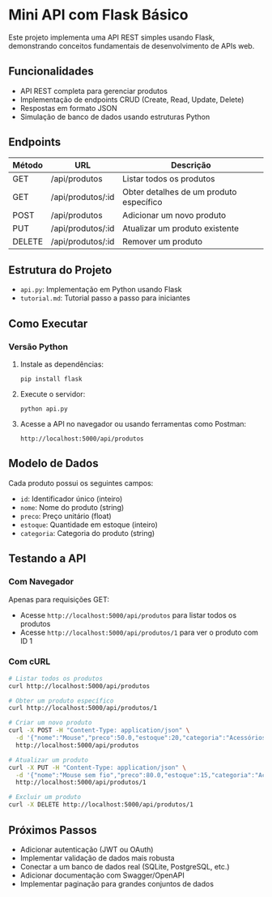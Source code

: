 # Mini API com Flask Básico

Este projeto implementa uma API REST simples usando Flask, demonstrando conceitos fundamentais de desenvolvimento de APIs web.

## Funcionalidades

- API REST completa para gerenciar produtos
- Implementação de endpoints CRUD (Create, Read, Update, Delete)
- Respostas em formato JSON
- Simulação de banco de dados usando estruturas Python

## Endpoints

| Método | URL | Descrição |
|--------|-----|-----------|
| GET | /api/produtos | Listar todos os produtos |
| GET | /api/produtos/:id | Obter detalhes de um produto específico |
| POST | /api/produtos | Adicionar um novo produto |
| PUT | /api/produtos/:id | Atualizar um produto existente |
| DELETE | /api/produtos/:id | Remover um produto |

## Estrutura do Projeto

- `api.py`: Implementação em Python usando Flask
- `tutorial.md`: Tutorial passo a passo para iniciantes

## Como Executar

### Versão Python

1. Instale as dependências:
   ```
   pip install flask
   ```

2. Execute o servidor:
   ```
   python api.py
   ```

3. Acesse a API no navegador ou usando ferramentas como Postman:
   ```
   http://localhost:5000/api/produtos
   ```

## Modelo de Dados

Cada produto possui os seguintes campos:
- `id`: Identificador único (inteiro)
- `nome`: Nome do produto (string)
- `preco`: Preço unitário (float)
- `estoque`: Quantidade em estoque (inteiro)
- `categoria`: Categoria do produto (string)

## Testando a API

### Com Navegador

Apenas para requisições GET:
- Acesse `http://localhost:5000/api/produtos` para listar todos os produtos
- Acesse `http://localhost:5000/api/produtos/1` para ver o produto com ID 1

### Com cURL

```bash
# Listar todos os produtos
curl http://localhost:5000/api/produtos

# Obter um produto específico
curl http://localhost:5000/api/produtos/1

# Criar um novo produto
curl -X POST -H "Content-Type: application/json" \
  -d '{"nome":"Mouse","preco":50.0,"estoque":20,"categoria":"Acessórios"}' \
  http://localhost:5000/api/produtos

# Atualizar um produto
curl -X PUT -H "Content-Type: application/json" \
  -d '{"nome":"Mouse sem fio","preco":80.0,"estoque":15,"categoria":"Acessórios"}' \
  http://localhost:5000/api/produtos/1

# Excluir um produto
curl -X DELETE http://localhost:5000/api/produtos/1
```

## Próximos Passos

- Adicionar autenticação (JWT ou OAuth)
- Implementar validação de dados mais robusta
- Conectar a um banco de dados real (SQLite, PostgreSQL, etc.)
- Adicionar documentação com Swagger/OpenAPI
- Implementar paginação para grandes conjuntos de dados 